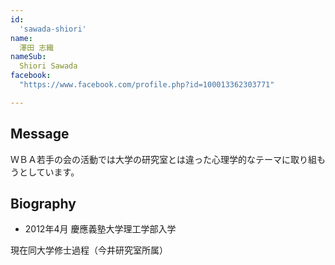```yaml
---
id:
  'sawada-shiori'
name:
  澤田 志織
nameSub:
  Shiori Sawada
facebook:
  "https://www.facebook.com/profile.php?id=100013362303771"

---
```


 
## Message
ＷＢＡ若手の会の活動では大学の研究室とは違った心理学的なテーマに取り組もうとしています。


## Biography

- 2012年4月  慶應義塾大学理工学部入学

現在同大学修士過程（今井研究室所属）

